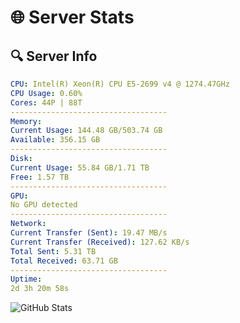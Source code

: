 # 🌐 Server Stats
## 🔍 Server Info
```yaml
CPU: Intel(R) Xeon(R) CPU E5-2699 v4 @ 1274.47GHz
CPU Usage: 0.60%
Cores: 44P | 88T
-----------------------------------
Memory:
Current Usage: 144.48 GB/503.74 GB
Available: 356.15 GB
-----------------------------------
Disk:
Current Usage: 55.84 GB/1.71 TB
Free: 1.57 TB
-----------------------------------
GPU:
No GPU detected
-----------------------------------
Network:
Current Transfer (Sent): 19.47 MB/s
Current Transfer (Received): 127.62 KB/s
Total Sent: 5.31 TB
Total Received: 63.71 GB
-----------------------------------
Uptime:
2d 3h 20m 58s
```
![GitHub Stats](https://img.shields.io/badge/Updated-2025-03-10_00:43:47-blue)